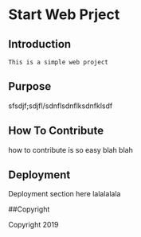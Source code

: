 # Start Web Prject

## Introduction
	This is a simple web project
	
## Purpose
sfsdjf;sdjfl/sdnflsdnflksdnfklsdf

## How To Contribute
how to contribute is so easy blah blah

## Deployment

Deployment section here lalalalala

##Copyright

Copyright 2019